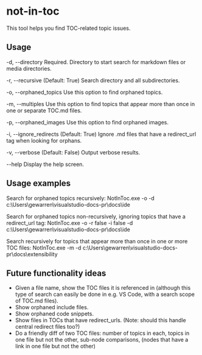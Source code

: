 # not-in-toc

This tool helps you find TOC-related topic issues.

## Usage

  -d, --directory           Required. Directory to start search for markdown
                            files or media directories.

  -r, --recursive           (Default: True) Search directory and all
                            subdirectories.

  -o, --orphaned_topics     Use this option to find orphaned topics.

  -m, --multiples           Use this option to find topics that appear more
                            than once in one or separate TOC.md files.

  -p, --orphaned_images     Use this option to find orphaned images.

  -i, --ignore_redirects    (Default: True) Ignore .md files that have a
                            redirect_url tag when looking for orphans.

  -v, --verbose             (Default: False) Output verbose results.

  --help                    Display the help screen.

## Usage examples

Search for orphaned topics recursively:
NotInToc.exe -o -d c:\Users\gewarren\visualstudio-docs-pr\docs\ide

Search for orphaned topics non-recursively, ignoring topics that have a redirect_url tag:
NotInToc.exe -o -r false -i false -d c:\Users\gewarren\visualstudio-docs-pr\docs\ide

Search recursively for topics that appear more than once in one or more TOC files:
NotInToc.exe -m -d c:\Users\gewarren\visualstudio-docs-pr\docs\extensibility

## Future functionality ideas

- Given a file name, show the TOC files it is referenced in (although this type of search can easily be done in e.g. VS Code,
  with a search scope of TOC.md files).
- Show orphaned include files.
- Show orphaned code snippets.
- Show files in TOCs that have redirect_urls. (Note: should this handle central redirect files too?)
- Do a friendly diff of two TOC files: number of topics in each, topics in one file but not the other,
  sub-node comparisons, (nodes that have a link in one file but not the other)
